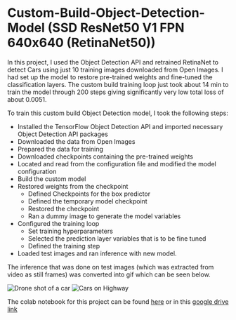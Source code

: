 # Custom-Build-Object-Detection-Model (SSD ResNet50 V1 FPN 640x640 (RetinaNet50))

In this project, I used the Object Detection API and retrained RetinaNet to detect Cars using just 10 training images downloaded from Open Images. I had set up the model to restore pre-trained weights and fine-tuned the classification layers. The custom build training loop just took about 14 min to train the model through 200 steps giving significantly very low total loss of about 0.0051.

To train this custom build Object Detection model, I took the following steps:

  -	Installed the TensorFlow Object Detection API and imported necessary Object Detection API packages
  -	Downloaded the data from Open Images
  -	Prepared the data for training
  -	Downloaded checkpoints containing the pre-trained weights
  -	Located and read from the configuration file and modified the model configuration
  -	Build the custom model
  -	Restored weights from the checkpoint
    -	Defined Checkpoints for the box predictor
    -	Defined the temporary model checkpoint
    -	Restored the checkpoint
    -	Ran a dummy image to generate the model variables
  -	Configured the training loop
    -	Set training hyperparameters
    -	Selected the prediction layer variables that is to be fine tuned
    -	Defined the training step
  - Loaded test images and ran inference with new model.

The inference that was done on test images (which was extracted from video as still frames) was converted into gif which can be seen below.

![Drone shot of a car](car-anim_1.gif)
![Cars on Highway](car-anim_2.gif)

The colab notebook for this project can be found [here](https://github.com/Aryan625/Custom-Build-Object-Detection-Model/blob/main/Custom_Build_Object_Detection_Model_(SSD_ResNet50_V1_FPN_640x640_(RetinaNet50)).ipynb) or in this [google drive link](https://colab.research.google.com/drive/1378t5oBxpbUdMr4acA12AtMUoBxIra-C?usp=sharing)
